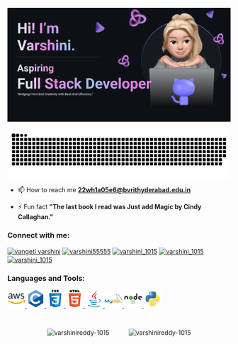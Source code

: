[![MasterHead](banner.png)](https://Varshinireddy-1015.io)

<!-- Game -->
<div align="center">
    <picture>
        <source media="(prefers-color-scheme: dark)" srcset="https://raw.githubusercontent.com/platane/platane/output/github-contribution-grid-snake-dark.svg">
        <source media="(prefers-color-scheme: light)" srcset="https://raw.githubusercontent.com/platane/platane/output/github-contribution-grid-snake.svg">
        <img alt="github contribution grid snake animation" src="https://raw.githubusercontent.com/platane/platane/output/github-contribution-grid-snake.svg">
    </picture>
</div>

- 📫 How to reach me **22wh1a05e6@bvrithyderabad.edu.in**

- ⚡ Fun fact **"The last book I read was Just add Magic by Cindy Callaghan."**

<h3 align="left">Connect with me:</h3>
<p align="left">
<a href="https://linkedin.com/in/vangeti varshini" target="blank"><img align="center" src="https://raw.githubusercontent.com/rahuldkjain/github-profile-readme-generator/master/src/images/icons/Social/linked-in-alt.svg" alt="vangeti varshini" height="30" width="40" /></a>
<a href="https://instagram.com/varshini55555" target="blank"><img align="center" src="https://raw.githubusercontent.com/rahuldkjain/github-profile-readme-generator/master/src/images/icons/Social/instagram.svg" alt="varshini55555" height="30" width="40" /></a>
<a href="https://www.codechef.com/users/varshini_1015" target="blank"><img align="center" src="https://cdn.jsdelivr.net/npm/simple-icons@3.1.0/icons/codechef.svg" alt="varshini_1015" height="30" width="40" /></a>
<a href="https://codeforces.com/profile/varshini_1015" target="blank"><img align="center" src="https://raw.githubusercontent.com/rahuldkjain/github-profile-readme-generator/master/src/images/icons/Social/codeforces.svg" alt="varshini_1015" height="30" width="40" /></a>
<a href="https://www.leetcode.com/varshini_1015" target="blank"><img align="center" src="https://raw.githubusercontent.com/rahuldkjain/github-profile-readme-generator/master/src/images/icons/Social/leet-code.svg" alt="varshini_1015" height="30" width="40" /></a>
</p>

<h3 align="left">Languages and Tools:</h3>
<p align="left"> 
  <a href="https://aws.amazon.com" target="_blank" rel="noreferrer"> <img src="https://raw.githubusercontent.com/devicons/devicon/master/icons/amazonwebservices/amazonwebservices-original-wordmark.svg" alt="aws" width="40" height="40"/> </a>
  <a href="https://www.cprogramming.com/" target="_blank" rel="noreferrer"> <img src="https://raw.githubusercontent.com/devicons/devicon/master/icons/c/c-original.svg" alt="c" width="40" height="40"/> </a> 
  <a href="https://www.w3schools.com/css/" target="_blank" rel="noreferrer"> <img src="https://raw.githubusercontent.com/devicons/devicon/master/icons/css3/css3-original-wordmark.svg" alt="css3" width="40" height="40"/> </a>
  <a href="https://www.w3.org/html/" target="_blank" rel="noreferrer"> <img src="https://raw.githubusercontent.com/devicons/devicon/master/icons/html5/html5-original-wordmark.svg" alt="html5" width="40" height="40"/> </a>
  <a href="https://www.java.com" target="_blank" rel="noreferrer"> <img src="https://raw.githubusercontent.com/devicons/devicon/master/icons/java/java-original.svg" alt="java" width="40" height="40"/> </a> 
  <a href="https://www.mysql.com/" target="_blank" rel="noreferrer"> <img src="https://raw.githubusercontent.com/devicons/devicon/master/icons/mysql/mysql-original-wordmark.svg" alt="mysql" width="40" height="40"/> </a>
  <a href="https://nodejs.org" target="_blank" rel="noreferrer"> <img src="https://raw.githubusercontent.com/devicons/devicon/master/icons/nodejs/nodejs-original-wordmark.svg" alt="nodejs" width="40" height="40"/> </a>
  <a href="https://www.python.org" target="_blank" rel="noreferrer"> <img src="https://raw.githubusercontent.com/devicons/devicon/master/icons/python/python-original.svg" alt="python" width="40" height="40"/> </a> 
</p>

<br/>

<p align="center">
  <img src="https://github-readme-stats.vercel.app/api?username=varshinireddy-1015&show_icons=true&locale=en" alt="varshinireddy-1015" style="margin-right: 20px;" width="45.5%" />
  <img src="https://github-readme-streak-stats.herokuapp.com/?user=varshinireddy-1015&" alt="varshinireddy-1015" style="margin-left: 20px;" width="48%" />
</p>

